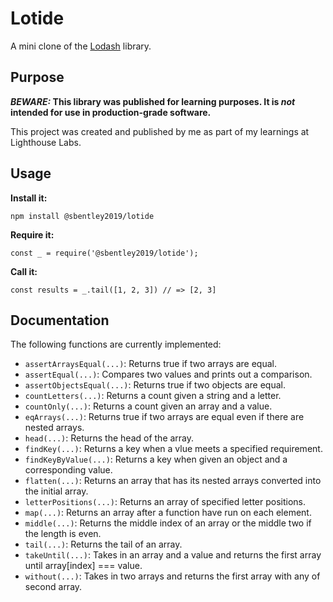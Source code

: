 # Lotide

A mini clone of the [Lodash](https://lodash.com) library.

## Purpose

**_BEWARE:_ This library was published for learning purposes. It is _not_ intended for use in production-grade software.**

This project was created and published by me as part of my learnings at Lighthouse Labs. 

## Usage

**Install it:**

`npm install @sbentley2019/lotide`

**Require it:**

`const _ = require('@sbentley2019/lotide');`

**Call it:**

`const results = _.tail([1, 2, 3]) // => [2, 3]`

## Documentation

The following functions are currently implemented:

* `assertArraysEqual(...)`: Returns true if two arrays are equal.
* `assertEqual(...)`: Compares two values and prints out a comparison.
* `assertObjectsEqual(...)`: Returns true if two objects are equal.
* `countLetters(...)`: Returns a count given a string and a letter.
* `countOnly(...)`: Returns a count given an array and a value.
* `eqArrays(...)`: Returns true if two arrays are equal even if there are nested arrays.
* `head(...)`: Returns the head of the array.
* `findKey(...)`: Returns a key when a vlue meets a specified requirement.
* `findKeyByValue(...)`: Returns a key when given an object and a corresponding value.
* `flatten(...)`:  Returns an array that has its nested arrays converted into the initial array.
* `letterPositions(...)`: Returns an array of specified letter positions.
* `map(...)`: Returns an array after a function have run on each element.
* `middle(...)`: Returns the middle index of an array or the middle two if the length is even.
* `tail(...)`: Returns the tail of an array.
* `takeUntil(...)`: Takes in an array and a value and returns the first array until array[index] === value.
* `without(...)`: Takes in two arrays and returns the first array with any of second array.